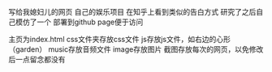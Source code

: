 写给我媳妇儿的网页
自己的娱乐项目
在知乎上看到类似的告白方式
研究了之后自己模仿了一个
部署到github page便于访问


主页为index.html
css文件夹存放css文件
js存放js文件，如右边的心形（garden）
music存放音频文件
image存放图片
截图存放每次的网页，以免修改后一点留念都没有
